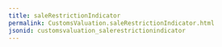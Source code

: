 ```yaml
---
title: saleRestrictionIndicator
permalink: CustomsValuation.saleRestrictionIndicator.html
jsonid: customsvaluation_salerestrictionindicator
---
```

